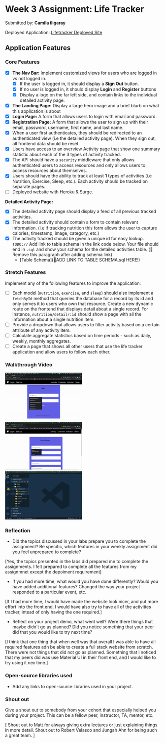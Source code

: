 # Week 3 Assignment: Life Tracker

Submitted by: **Camila iligaray**

Deployed Application: [Lifetracker Deployed Site](ADD_LINK_HERE)

## Application Features

### Core Features

- [X] **The Nav Bar:** Implement customized views for users who are logged in vs not logged in.
  - [X] If the user is logged in, it should display a **Sign Out** button. 
  - [X] If no user is logged in, it should display **Login** and **Register** buttons
  - [X] Display a logo on the far left side, and contain links to the individual detailed activity page. 
- [X] **The Landing Page:** Display a large hero image and a brief blurb on what this application is about
- [X] **Login Page:** A form that allows users to login with email and password.
- [X] **Registration Page:** A form that allows the user to sign up with their email, password, username, first name, and last name.
- [X] When a user first authenticates, they should be redirected to an authenticated view (i.e the detailed activity page). When they sign out, all frontend data should be reset.
- [X] Users have access to an overview Activity page that show one summary statistic about each of the 3 types of activity tracked.
- [X] The API should have a `security` middleware that only allows authenticated users to access resources and only allows users to access resources about themselves. 
- [X] Users should have the ability to track at least **1** types of activities (i.e Nutrition, Exercise, Sleep, etc.). Each activity should be tracked on separate pages.
- [ ] Deployed website with Heroku & Surge. 

**Detailed Activity Page:**
- [X] The detailed activity page should display a feed of all previous tracked activities.
- [X] The detailed activity should contain a form to contain relevant information. (i.e if tracking nutrition this form allows the user to capture calories, timestamp, image, category, etc.) 
- [X] The activity tracked should be given a unique id for easy lookup.
  `TODO://` Add link to table schema in the link code below. Your file should end in `.sql` and show your schema for the detailed activities table. (🚫 Remove this paragraph after adding schema link)
  * [Table Schema](📝ADD LINK TO TABLE SCHEMA.sql HERE!) 

### Stretch Features

Implement any of the following features to improve the application:
- [ ] Each model (`nutrition`, `exercise`, and `sleep`) should also implement a `fetchById` method that queries the database for a record by its id and only serves it to users who own that resource. Create a new dynamic route on the frontend that displays detail about a single record. For instance, `nutrition/detail/:id` should show a page with all the information about a single nutrition item.
- [ ] Provide a dropdown that allows users to filter activity based on a certain attribute of any activity item.
- [ ] Calculate aggregate statistics based on time periods - such as daily, weekly, monthly aggregates.
- [ ] Create a page that shows all other users that use the life tracker application and allow users to follow each other.

### Walkthrough Video

<img src="/gifts/Demo_Part_1.gif" width=250><br>
<img src="/gifts/Demo_Part_2.gif" width=250><br>
<img src="/gifts/Demo_Part_3.gif" width=250><br>

### Reflection

* Did the topics discussed in your labs prepare you to complete the assignment? Be specific, which features in your weekly assignment did you feel unprepared to complete?

[Yes, the topics presented in the labs did prepared me to complete the assignments. I felt prepared to complete all the features from my assignmnet except the depoiment requirement]

* If you had more time, what would you have done differently? Would you have added additional features? Changed the way your project responded to a particular event, etc.
  
[If I had more time, I would have made the website look nicer, and put more effort into the front end. I would have also try to have all of the activities tracker, intead of only having the one required.]

* Reflect on your project demo, what went well? Were there things that maybe didn't go as planned? Did you notice something that your peer did that you would like to try next time?

[I think that one thing that when well was that overall I was able to have all required features adn be able to create a full stack website from scratch. There were not things that did not go as planned. Something that I noticed that my peers did was use Material UI in their front end, and I would like to try using it nex time.]

### Open-source libraries used

- Add any links to open-source libraries used in your project.

### Shout out

Give a shout out to somebody from your cohort that especially helped you during your project. This can be a fellow peer, instructor, TA, mentor, etc.

[
Shout out to Matt for always giving extra lectures or just explaining things in more detail.
Shout out to Robert Velasco and Jungah Ahn for being such a great team.
]
